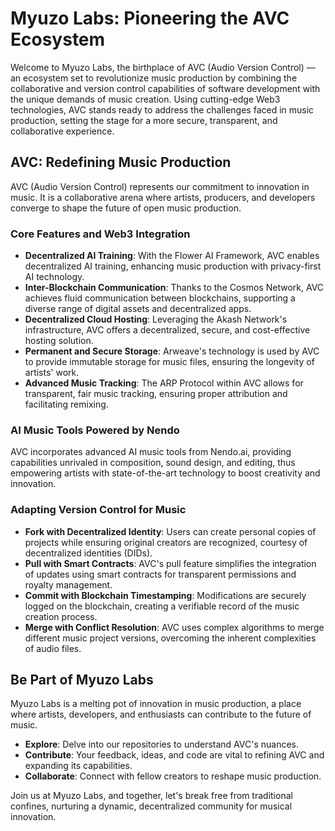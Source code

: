 # Myuzo Labs: Pioneering the AVC Ecosystem

Welcome to Myuzo Labs, the birthplace of AVC (Audio Version Control) — an ecosystem set to revolutionize music production by combining the collaborative and version control capabilities of software development with the unique demands of music creation. Using cutting-edge Web3 technologies, AVC stands ready to address the challenges faced in music production, setting the stage for a more secure, transparent, and collaborative experience.

## AVC: Redefining Music Production

AVC (Audio Version Control) represents our commitment to innovation in music. It is a collaborative arena where artists, producers, and developers converge to shape the future of open music production.

### Core Features and Web3 Integration

- **Decentralized AI Training**: With the Flower AI Framework, AVC enables decentralized AI training, enhancing music production with privacy-first AI technology.
- **Inter-Blockchain Communication**: Thanks to the Cosmos Network, AVC achieves fluid communication between blockchains, supporting a diverse range of digital assets and decentralized apps.
- **Decentralized Cloud Hosting**: Leveraging the Akash Network's infrastructure, AVC offers a decentralized, secure, and cost-effective hosting solution.
- **Permanent and Secure Storage**: Arweave's technology is used by AVC to provide immutable storage for music files, ensuring the longevity of artists' work.
- **Advanced Music Tracking**: The ARP Protocol within AVC allows for transparent, fair music tracking, ensuring proper attribution and facilitating remixing.

### AI Music Tools Powered by Nendo

AVC incorporates advanced AI music tools from Nendo.ai, providing capabilities unrivaled in composition, sound design, and editing, thus empowering artists with state-of-the-art technology to boost creativity and innovation.

### Adapting Version Control for Music

- **Fork with Decentralized Identity**: Users can create personal copies of projects while ensuring original creators are recognized, courtesy of decentralized identities (DIDs).
- **Pull with Smart Contracts**: AVC's pull feature simplifies the integration of updates using smart contracts for transparent permissions and royalty management.
- **Commit with Blockchain Timestamping**: Modifications are securely logged on the blockchain, creating a verifiable record of the music creation process.
- **Merge with Conflict Resolution**: AVC uses complex algorithms to merge different music project versions, overcoming the inherent complexities of audio files.

## Be Part of Myuzo Labs

Myuzo Labs is a melting pot of innovation in music production, a place where artists, developers, and enthusiasts can contribute to the future of music.

- **Explore**: Delve into our repositories to understand AVC's nuances.
- **Contribute**: Your feedback, ideas, and code are vital to refining AVC and expanding its capabilities.
- **Collaborate**: Connect with fellow creators to reshape music production.

Join us at Myuzo Labs, and together, let's break free from traditional confines, nurturing a dynamic, decentralized community for musical innovation.
